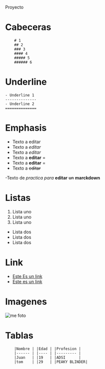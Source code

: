 Proyecto
# Cabeceras 
		# 1
		## 2
	    ### 3
		#### 4
		##### 5
		###### 6
	
# Underline 
	- Underline 1
	--------------
	- Underline 2 
	==============
		
# Emphasis
	
- Texto a editar
- Texto a _editar_
- Texto a *editar*
- Texto a **editar**     =
- Texto a __editar__ 	 =
- Texto a ~~editar~~
		
-Texto de _practica_ *para* __editar__ ~~un~~ **marckdown**

# Listas

1. Lista uno
2. Lista uno 
3. Lista uno

- Lista dos
- Lista dos
- Lista dos

# Link 
- <a href="http://www.google.com">Este Es un link</a>
- [Este es un link](http://www.google.com)

# Imagenes
![me foto ](https://vignette.wikia.nocookie.net/narutofanones/images/8/8d/Nagato_Parte_I.png/revision/latest?cb=20151013200532&path-prefix=es)

# Tablas

		|Nombre | |Edad | |Profesion |
		|------ | |---- | |--------- |
		|Juan   | |19   | |ADSI      |
		|tom    | |29   | |PEAKY BLINDER|